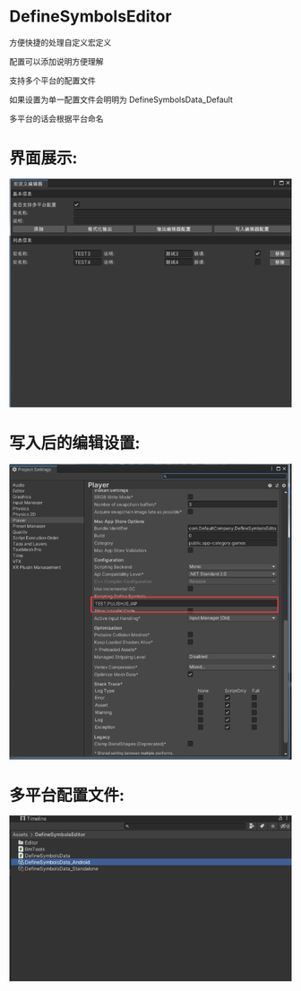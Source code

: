 # DefineSymbolsEditor

方便快捷的处理自定义宏定义

配置可以添加说明方便理解

支持多个平台的配置文件

如果设置为单一配置文件会明明为 DefineSymbolsData_Default

多平台的话会根据平台命名


# 界面展示:
![Image text](https://github.com/corle-bell/DefineSymbolsEditor/blob/main/Screenshoot/ui.png)

# 写入后的编辑设置:
![Image text](https://github.com/corle-bell/DefineSymbolsEditor/blob/main/Screenshoot/editor_setting.png)

# 多平台配置文件:
![Image text](https://github.com/corle-bell/DefineSymbolsEditor/blob/main/Screenshoot/platform.png)
